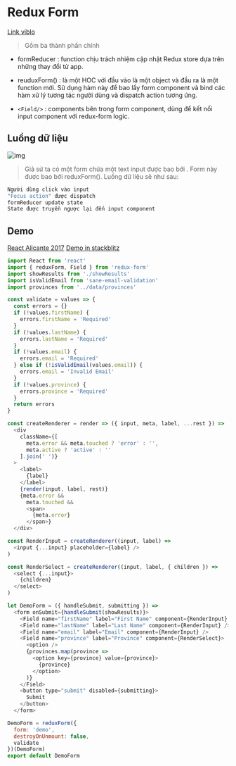 # Redux Form
[Link viblo]((https://viblo.asia/p/co-ban-ve-redux-form-ORNZqNONl0n))

> Gồm ba thành phần chính
- formReducer : function chịu trách nhiệm cập nhật Redux store dựa trên những thay đổi từ app.

- reuduxForm() : là một HOC với đầu vào là một object và đầu ra là một function mới. Sử dụng hàm này để bao lấy form component và bind các hàm xử lý tương tác người dùng và dispatch action tương ứng.

- `<Field/>` : components bên trong form component, dùng để kết nối input component với redux-form logic.

## Luồng dữ liệu
![img](https://images.viblo.asia/6caccc2a-6f36-434c-a3fa-5346c2377f40.png)
> Giả sử ta có một form chứa một text input được bao bới <Field/>. Form này được bao bởi reduxForm(). Luồng dữ liệu sẽ như sau:
```js
Người dùng click vào input
"Focus action" được dispatch
formReducer update state
State được truyền ngược lại đến input component
```
## Demo
[React Alicante 2017](https://github.com/erikras/reactalicante2017)
[Demo in stackblitz]()

```js
import React from 'react'
import { reduxForm, Field } from 'redux-form'
import showResults from './showResults'
import isValidEmail from 'sane-email-validation'
import provinces from '../data/provinces'

const validate = values => {
  const errors = {}
  if (!values.firstName) {
    errors.firstName = 'Required'
  }
  if (!values.lastName) {
    errors.lastName = 'Required'
  }
  if (!values.email) {
    errors.email = 'Required'
  } else if (!isValidEmail(values.email)) {
    errors.email = 'Invalid Email'
  }
  if (!values.province) {
    errors.province = 'Required'
  }
  return errors
}

const createRenderer = render => ({ input, meta, label, ...rest }) =>
  <div
    className={[
      meta.error && meta.touched ? 'error' : '',
      meta.active ? 'active' : ''
    ].join(' ')}
  >
    <label>
      {label}
    </label>
    {render(input, label, rest)}
    {meta.error &&
      meta.touched &&
      <span>
        {meta.error}
      </span>}
  </div>

const RenderInput = createRenderer((input, label) =>
  <input {...input} placeholder={label} />
)

const RenderSelect = createRenderer((input, label, { children }) =>
  <select {...input}>
    {children}
  </select>
)

let DemoForm = ({ handleSubmit, submitting }) =>
  <form onSubmit={handleSubmit(showResults)}>
    <Field name="firstName" label="First Name" component={RenderInput} />
    <Field name="lastName" label="Last Name" component={RenderInput} />
    <Field name="email" label="Email" component={RenderInput} />
    <Field name="province" label="Province" component={RenderSelect}>
      <option />
      {provinces.map(province =>
        <option key={province} value={province}>
          {province}
        </option>
      )}
    </Field>
    <button type="submit" disabled={submitting}>
      Submit
    </button>
  </form>

DemoForm = reduxForm({
  form: 'demo',
  destroyOnUnmount: false,
  validate
})(DemoForm)
export default DemoForm
```
